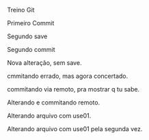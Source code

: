 Treino Git

Primeiro Commit


Segundo save

Segundo commit


Nova alteração, sem save. 


cmmitando errado, mas agora concertado.



commitando via remoto, pra mostrar q tu sabe.


Alterando e commitando remoto.

Alterando arquivo com use01.

Alterando arquivo com use01 pela segunda vez.
